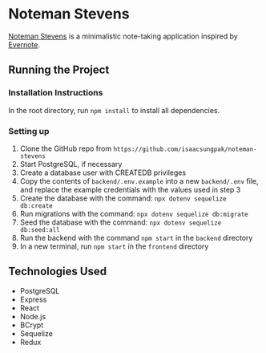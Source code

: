 # Noteman Stevens
[Noteman Stevens](https://noteman-stevens.herokuapp.com/) is a minimalistic note-taking application inspired by [Evernote](https://evernote.com/).

## Running the Project
### Installation Instructions
In the root directory, run `npm install` to install all dependencies.

### Setting up
1. Clone the GitHub repo from `https://github.com/isaacsungpak/noteman-stevens`
2. Start PostgreSQL, if necessary
3. Create a database user with CREATEDB privileges
4. Copy the contents of `backend/.env.example` into a new `backend/.env` file, and replace the example credentials with the values used in step 3
5. Create the database with the command: `npx dotenv sequelize db:create`
6. Run migrations with the command: `npx dotenv sequelize db:migrate`
7. Seed the database with the command: `npx dotenv sequelize db:seed:all`
8. Run the backend with the command `npm start` in the `backend` directory
9. In a new terminal, run `npm start` in the `frontend` directory

## Technologies Used
* PostgreSQL
* Express
* React
* Node.js
* BCrypt
* Sequelize
* Redux
